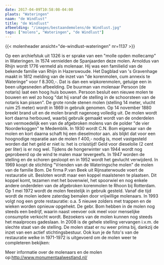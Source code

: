 ```yaml
---
date: 2017-04-09T10:58:08-04:00
plaats: "Wateringen"
naam: "de Windlust"
title: "de Windlust"
afbeelding: "/images/bestaandemolens/de Windlust.jpg"
tags: ["molens", "Wateringen", "de Windlust"]
---
```

{{< molenheader ansicht="de-windlust-wateringen" nr=1137 >}}

Op een archiefstuk uit 1326 is er sprake van een "molle opden mollecamp"
in Wateringen. In 1574 vernielden de Spanjaarden deze molen. Arnoldus
van Rhijn wordt 1776 vermeld als molenaar. Hij was een familielid van de
bekende familie van Rhijn in Hazerswoude. Het Dagblad van 's Gravenhage
maakt in 1812 melding van de inzet van "de korenmolen, cum annexis te
Wateringe" voor f 8.300,-. Dat is dan een wipkorenmolen, getuige een in
been uitgesneden afbeelding. De buurman van molenaar Persoon (de
notaris) laat een hoog huis bouwen. Persoon besluit een nieuwe molen te
bouwen en wel zo hoog "dat hij vanaf de stelling in de schoorsteen van
de notaris kan pissen". De grote ronde stenen molen (stelling 14 meter,
vlucht ruim 25 meter) wordt in 1869 in gebruik genomen. Op 14 november
1880 breekt brand uit en de molen brandt nagenoeg volledig uit. De molen
wordt kort daarna herbouwd, waarbij gebruik gemaakt wordt van de
onderdelen van vermoedelijk een van de afgebroken molens van de polder
"de vier Noorderkoggen" te Medemblik. In 1930 wordt C.N. Bom eigenaar
van de molen en kort daarna schaft hij een dieselmotor aan. als blijkt
dat voor een hoognodige reparatie aan de molen f 400,- nodig is, moet
vastgesteld worden dat het geld er niet is: het is crisistijd! Geld voor
dieselolie (2 cent per liter) is er nog wel. Tijdens de hongerwinter van
1944 wordt nog geprobeerd op de wind te malen maar tevergeefs. In 1947
worden de stelling en de schoren gesloopt en in 1952 wordt het gevlucht
verwijderd. In 1969 koopt de stichting "Vrienden van de Wateringsche
molen" de molen van de familie Bom. De firma P.van Beek uit
Rijnsaterwoude voert de restauratie uit. Besloten wordt maar een koppel
maalstenen te plaatsen.  Dit koppel komt, tezamen met het bovenwiel, het
spoorwiel en nog enkele andere onderdelen van de afgebroken korenmolen
te Rhoon bij Rotterdam. Op 1 mei 1972 wordt de molen feestelijk in
gebruik gesteld. Vanaf die tijd wordt de molen iedere zaterdag bemalen
door vrijwillige molenaars. In 1993 volgt nog een grote restauratie:
o.a. 5 nieuwe zolders met trappen en de wieken worden opnieuw opgehekt.
De gebr. Bom hebben in de molen nog steeds een bedrijf, waarin naast
veevoer ook meel voor menselijke consumptie verkocht wordt. Bezoekers
van de molen kunnen nog steeds het maalproces gadeslaan. In 2008 is de
gehele stelling vervangen i.v.m. de slechte staat van de stelling. De
molen staat er nu weer prima bij, dankzij de inzet van een actief
stichtingsbestuur. Ook kun je de foto's van de restauratie welke in
1971-1972 is uitgevoerd om de molen weer te completeren bekijken: 

Meer informatie over de molenaars en de molen op:http://www.monumentaalwestland.nl/ 

<!-- todo Hier kunt u de molen van binnen bekijken:  Klik op de bewegende rondjes om naar de
volgende verdieping te gaan. Om op de kapzolder te komen klikt u op het
rondje bij het wiel van het luiwerk. Met dank aan Patrick van der Stap
voor de panoramafoto's.
-->
